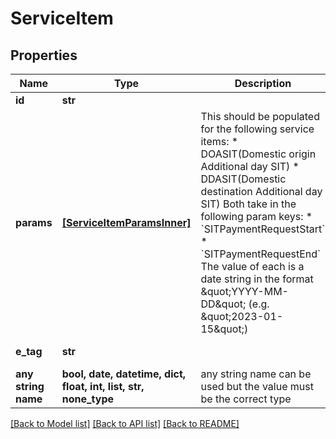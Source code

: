 # ServiceItem


## Properties
Name | Type | Description | Notes
------------ | ------------- | ------------- | -------------
**id** | **str** |  | [optional] 
**params** | [**[ServiceItemParamsInner]**](ServiceItemParamsInner.md) | This should be populated for the following service items:   * DOASIT(Domestic origin Additional day SIT)   * DDASIT(Domestic destination Additional day SIT)  Both take in the following param keys:   * &#x60;SITPaymentRequestStart&#x60;   * &#x60;SITPaymentRequestEnd&#x60;  The value of each is a date string in the format \&quot;YYYY-MM-DD\&quot; (e.g. \&quot;2023-01-15\&quot;)  | [optional] 
**e_tag** | **str** |  | [optional] [readonly] 
**any string name** | **bool, date, datetime, dict, float, int, list, str, none_type** | any string name can be used but the value must be the correct type | [optional]

[[Back to Model list]](../README.md#documentation-for-models) [[Back to API list]](../README.md#documentation-for-api-endpoints) [[Back to README]](../README.md)


